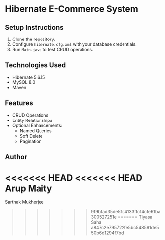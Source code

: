 # Hibernate E-Commerce System

## Setup Instructions
1. Clone the repository.
2. Configure `hibernate.cfg.xml` with your database credentials.
3. Run `Main.java` to test CRUD operations.

## Technologies Used
- Hibernate 5.6.15
- MySQL 8.0
- Maven

## Features
- CRUD Operations
- Entity Relationships
- Optional Enhancements:
    - Named Queries
    - Soft Delete
    - Pagination

## Author
<<<<<<< HEAD
<<<<<<< HEAD
Arup Maity
=======
Sarthak Mukherjee
>>>>>>> 9f9bfad35de51c4133ffc14cfe61ba300527251e
=======
Tiyasa Saha 
>>>>>>> a847c2e795722fe5bc548591de550b6d1294f7bd
